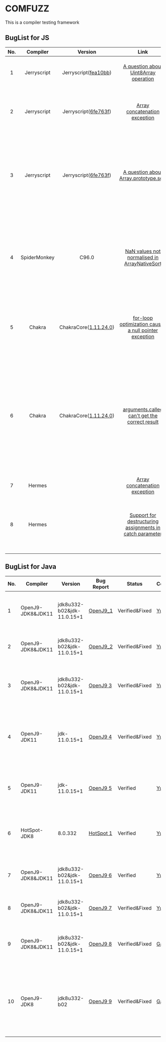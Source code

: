 # COMFUZZ

This is a compiler testing framework

## BugList for JS

| No. |   Compiler   |                                                          Version                                                           |                                                      Link                                                      |     Status     |                                                          Contributor                                                          |                                                                                                     Description                                                                                                      |    module    |
|:---:|:------------:|:--------------------------------------------------------------------------------------------------------------------------:|:--------------------------------------------------------------------------------------------------------------:|:--------------:|:-----------------------------------------------------------------------------------------------------------------------------:|:--------------------------------------------------------------------------------------------------------------------------------------------------------------------------------------------------------------------:|:------------:|
|  1  | Jerryscript  | Jerryscript([fea10bb](https://github.com/jerryscript-project/jerryscript/commit/fea10bb7e3ac1f5e8c092d2e8b6c9e39256f56e3)) |    [A question about Uint8Array operation](https://github.com/jerryscript-project/jerryscript/issues/5007)     |     Fixed      |                       [Wen Yi](https://github.com/YiWen-y) & [Che Xiaokang](https://github.com/lionche)                       |                                                                           jerryscript abnormally replace the first element of view with 0                                                                            |   execute    |
|  2  | Jerryscript  | Jerryscript([6fe763f](https://github.com/jerryscript-project/jerryscript/commit/6fe763f1912c3ef82ec2ca31c40f186dde9c5a57)) |        [Array concatenation exception](https://github.com/jerryscript-project/jerryscript/issues/5026)         |    Verified    | [Wen Yi](https://github.com/YiWen-y) & [Che Xiaokang](https://github.com/lionche) & [Zhenye Fan](https://github.com/AidPaike) |                                                                      about array literal handling which looks like it deleted all the vacancies                                                                      |   execute    |
|  3  | Jerryscript  | Jerryscript([6fe763f](https://github.com/jerryscript-project/jerryscript/commit/6fe763f1912c3ef82ec2ca31c40f186dde9c5a57)) |    [A question about Array.prototype.sort](https://github.com/jerryscript-project/jerryscript/issues/5025)     |    Verified    | [Wen Yi](https://github.com/YiWen-y) & [Che Xiaokang](https://github.com/lionche) & [Zhenye Fan](https://github.com/AidPaike) |                                     The latest spec clarifies that NaN return value of the comparefn should be changed to +0.JerryScript hasn't implemented the latest spec yet                                      |   execute    |
|  4  | SpiderMonkey |                                                           C96.0                                                            |      [NaN values not normalised in ArrayNativeSort](https://bugzilla.mozilla.org/show_bug.cgi?id=1763996)      | Verified&Fixed |                       [Yi Wen](https://github.com/YiWen-y) & [Xiaokang Che](https://github.com/lionche)                       |                                     Normalising NaN comparator results to 0 was added in ES6, but the twonumeric comparator functions were never updated to include this change.                                     |   execute    |
|  5  |    Chakra    |                  ChakraCore([1.11.24.0](https://github.com/chakra-core/ChakraCore/releases/tag/v1.11.24))                  | [for-loop optimization causes a null pointer exception](https://github.com/chakra-core/ChakraCore/issues/6817) | Verified&Fixed |                       [Yi Wen](https://github.com/YiWen-y) & [Xiaokang Che](https://github.com/lionche)                       |                                                  after judging that !p is true , the function should return directly, but chakra terminates the program abnormally                                                   | optimization |
|  6  |    Chakra    |                  ChakraCore([1.11.24.0](https://github.com/chakra-core/ChakraCore/releases/tag/v1.11.24))                  |     [arguments.callee can't get the correct result](https://github.com/chakra-core/ChakraCore/issues/6817)     | Verified&Fixed |                       [Yi Wen](https://github.com/YiWen-y) & [Xiaokang Che](https://github.com/lionche)                       | callee is a property of the arguments object. It can be used to refer to the currently executing function inside the function body of that function.But when executing this test case, chakra simply return nothing. |   execute    |
|  7  |    Hermes    |                                                                                                                            |                 [Array concatenation exception](https://github.com/facebook/hermes/issues/729)                 | Verified&Fixed |                       [Yi Wen](https://github.com/YiWen-y) & [Xiaokang Che](https://github.com/lionche)                       |                                                                                           a bug in  array literal handling                                                                                           |   execute    |
|  8  |    Hermes    |                                                                                                                            |   [Support for destructuring assignments in catch parameter](https://github.com/facebook/hermes/issues/680)    |    Verified    |                       [Yi Wen](https://github.com/YiWen-y) & [Xiaokang Che](https://github.com/lionche)                       |                                                            Hermes doesn't support destructuring assignments in catch parameters, so it reports an error.                                                             |   execute    |

## BugList for Java

| No.  | Compiler          | Version                    | Bug Report                                                         | Status         | Contributor                               | Description                                                  | Affected Component|  Remarks  |
| ---- | ----------------- | -------------------------- | ------------------------------------------------------------ | -------------- | ----------------------------------------- | ------------------------------------------------------------ | ------ | -----------|
| 1    | OpenJ9-JDK8&JDK11 | jdk8u332-b02&jdk-11.0.15+1 | [OpenJ9_1](https://github.com/eclipse-openj9/openj9/issues/14872) | Verified&Fixed | [Yuan Wang](https://github.com/YuanWangC) | Checking is missing when giving the method System.loadLibrary an absolute path to the file. | jre    |generation from historical test program|
| 2    | OpenJ9-JDK8&JDK11 | jdk8u332-b02&jdk-11.0.15+1 | [OpenJ9_2](https://github.com/eclipse-openj9/openj9/issues/14873) | Verified&Fixed | [Yuan Wang](https://github.com/YuanWangC) | Wrong initialization to the cause of IllegalStateException in Throwable.initCause(). | jre    |generation from historical test program|
| 3    | OpenJ9-JDK8&JDK11 | jdk8u332-b02&jdk-11.0.15+1 | [OpenJ9 3](https://github.com/eclipse-openj9/openj9/issues/14874) | Verified&Fixed | [Yuan Wang](https://github.com/YuanWangC) | When the engine executes the remainder operation, it directly assigns 0 to  the floating point non positive number calculation result. | jre                | generation from historical test program |
| 4    | OpenJ9-JDK11      | jdk-11.0.15+1              | [OpenJ9 4](https://github.com/eclipse-openj9/openj9/issues/15050) | Verified&Fixed | [Yuan Wang](https://github.com/YuanWangC) | When using the method "ensueCapacity" in the jdk11 version of Openj9, if the parameter is "Integer. MAX_VALUE+1", an OOM error will be reported. | 文档              | generation from historical test program |
| 5    | OpenJ9-JDK11      | jdk-11.0.15+1              | [OpenJ9 5](https://github.com/eclipse-openj9/openj9/issues/15281) | Verified       | [Yuan Wang](https://github.com/YuanWangC) | When executing large-scale loops, Openj9 takes a long time and has low performance. Its JIT heuristics optimization failed to start properly. | jit              | generation from historical test program |
| 6    | HotSpot-JDK8      | 8.0.332                    | [HotSpot 1](https://bugs.java.com/bugdatabase/view_bug.do?bug_id=8289724) | Verified       | [Yuan Wang](https://github.com/YuanWangC) | When compiling the source code, an unexpected error AssertionError occurs and is required to be submitted to the system | javac            | generation from historical test program |
| 7    | OpenJ9-JDK8&JDK11 | jdk8u332-b02&jdk-11.0.15+1 | [OpenJ9 6](https://github.com/eclipse-openj9/openj9/issues/15544) | Verified       | [Yuan Wang](https://github.com/YuanWangC) | The performance of Openj9 is poor when executing triple loop, which is obviously different from that of HotSpot. | jit              | mutation via guided mutators            |
| 8    | OpenJ9-JDK8&JDK11 | jdk8u332-b02&jdk-11.0.15+1 | [OpenJ9 7](https://github.com/eclipse-openj9/openj9/pull/15022) | Verified&Fixed | [Yuan Wang](https://github.com/YuanWangC) | JIT compiler may misjudge when checking available compiler threads. | jit              | - |
| 9    | OpenJ9-JDK8&JDK11 | jdk8u332-b02&jdk-11.0.15+1 | [OpenJ9 8](https://github.com/eclipse-openj9/openj9/issues/15897) | Verified&Fixed | [Gao Jie](https://github.com/ayuan0828)   | When Openj9 executes the deleteCharAt (int index) method, it does not report an error if the boundary value is out of range. | jre                | mutation via guided mutators            |
| 10   | OpenJ9-JDK8       | jdk8u332-b02               | [OpenJ9 9](https://github.com/eclipse-openj9/openj9/issues/15954) | Verified&Fixed | [Gao Jie](https://github.com/ayuan0828)   | When OpenJ9-jdk8 (using the CompactStrings parameter) calls the "insert" function, if the parameter "str" contains "character. MAX_VALUE", the last part of the characters in the result will be discarded. | jit |mutation via guided mutators|